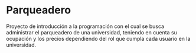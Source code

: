 # Parqueadero

Proyecto de introducción a la programación con el cual se busca administrar el parqueadero de una universidad, 
teniendo en cuenta su ocupación y los precios dependiendo del rol que cumpla cada usuario en la universidad.
